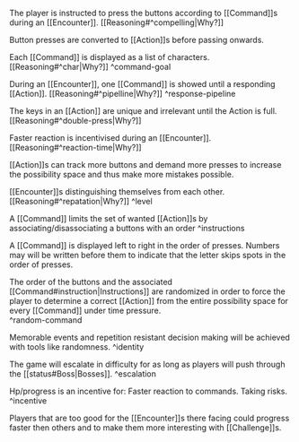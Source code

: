 The player is instructed to press the buttons according to [[Command]]s during an [[Encounter]]. [[Reasoning#^compelling|Why?]] 

Button presses are converted to [[Action]]s before passing onwards.

Each [[Command]] is displayed as a list of characters. [[Reasoning#^char|Why?]] 
^command-goal

 During an [[Encounter]], one [[Command]] is showed until a responding [[Action]]. [[Reasoning#^pipelline|Why?]] 
^response-pipeline

The keys in an [[Action]] are unique and irrelevant until the Action is full. [[Reasoning#^double-press|Why?]] 

Faster reaction is incentivised during an [[Encounter]]. [[Reasoning#^reaction-time|Why?]] 

[[Action]]s can track more buttons and demand more presses to increase the possibility space and thus make more mistakes possible.

[[Encounter]]s distinguishing themselves from each other. [[Reasoning#^repatation|Why?]] 
^level

A [[Command]] limits the set of wanted [[Action]]s by associating/disassociating a buttons with an order
^instructions

A [[Command]] is displayed left to right in the order of presses. Numbers may will be written before them to indicate that the letter skips spots in the order of presses.

The order of the buttons and the associated [[Command#instruction|Instructions]] are randomized in order to force the player to determine a correct [[Action]] from the entire possibility space for every [[Command]] under time pressure.  
^random-command

 Memorable events and  repetition resistant decision making will be achieved with tools like randomness.
^identity

The game will escalate in difficulty for as long as players will push through the [[status#Boss|Bosses]].
^escalation

Hp/progress is an incentive for:
Faster reaction to commands.
Taking risks.
^incentive

Players that are too good for the [[Encounter]]s there facing could progress faster then others and to make them more interesting with [[Challenge]]s.
